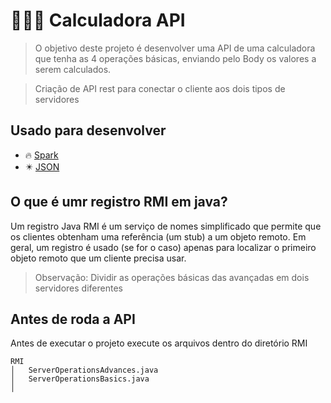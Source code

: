 # 🧑🏻‍💻 Calculadora API

> O objetivo deste projeto é desenvolver uma API de uma calculadora que tenha as 4 operações básicas, enviando pelo Body os valores a serem calculados.

>  Criação de API rest para conectar o cliente aos dois tipos de servidores 

## Usado para desenvolver
- 🔥 [Spark](https://sparkjava.com/)
- ✴️ [JSON](https://www.json.org/json-en.html)


## O que é umr registro RMI em java?
Um registro Java RMI é um serviço de nomes simplificado que permite que os clientes obtenham uma referência (um stub) a um objeto remoto. Em geral, um registro é usado (se for o caso) apenas para localizar o primeiro objeto remoto que um cliente precisa usar.

> Observação: Dividir as operações básicas das avançadas em dois servidores diferentes

## Antes de roda a API
Antes de executar o projeto execute os arquivos dentro do diretório RMI

```
RMI
│   ServerOperationsAdvances.java
│   ServerOperationsBasics.java
│
``` 

